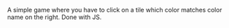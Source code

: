 A simple game where you have to click on a tile which color matches color name on the right.
Done with JS.
